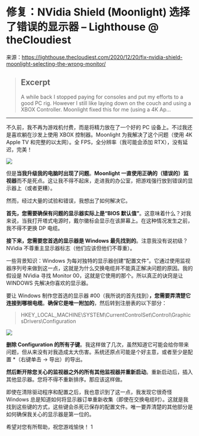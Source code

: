 # 修复：NVidia Shield (Moonlight) 选择了错误的显示器 – Lighthouse @ theCloudiest 

来源：https://lighthouse.thecloudiest.com/2020/12/20/fix-nvidia-shield-moonlight-selecting-the-wrong-monitor/

> ## Excerpt
> A while back I stopped paying for consoles and put my efforts to a good PC rig. However I still like laying down on the couch and using a XBOX Controller. Moonlight fixed this for me (using a 4K Ap…

---
不久前，我不再为游戏机付费，而是将精力放在了一个好的 PC 设备上。不过我还是喜欢躺在沙发上使用 XBOX 控制器。Moonlight 为我解决了这个问题（使用 4K Apple TV 和完整的以太网）。全 FPS，全分辨率（我可能会添加 RTX），没有延迟，完美！

![](https://lighthouse.thecloudiest.com/wp-content/uploads/2020/12/image.png)

但是**当我升级我的电脑时出现了问题**。**Moonlight 一直使用正确的（错误的）监视器**而不是死点。这让我不得不起床，走进我的办公室，把游戏强行放到错误的显示器上（或者更糟）。

然而，经过大量的试验和错误，我想出了如何解决它。

**首先，您需要确保有问题的显示器实际上是“BIOS 默认值”**。这意味着什么？对我来说，当我打开塔式电源时，戴尔徽标会显示在该屏幕上。在这种情况发生之前，我不得不更换 DP 电缆。

**接下来，您需要您首选的显示器是 Windows 最先找到的**。注意我没有说初级？NVidia 不尊重主显示器标志（他们应该但他们不尊重）。

一些背景知识：Windows 为每对独特的显示器创建“配置文件”。它通过使用监视器序列号来做到这一点，这就是为什么交换电缆并不能真正解决问题的原因。我的假设是 NVidia 寻找 Monitor 00，这就是它使用的那个。所以真正的诀窍是让 WINDOWS 先解决你喜欢的显示器。

要让 Windows 制作您首选的显示器 #00（我所说的首先找到）**，您需要弄清楚它连接到哪根电缆**。**确保它是唯一附加的**，然后转到注册表的以下部分：

> HKEY\_LOCAL\_MACHINE\\SYSTEM\\CurrentControlSet\\Control\\GraphicsDrivers\\Configuration

![](https://lighthouse.thecloudiest.com/wp-content/uploads/2020/12/image-1.png)

**删除 Configuration 的所有子键**。我这样做了几次，虽然知道它可能会给你带来问题，但从来没有对我造成太大伤害。系统还原点可能是个好主意，或者至少是配置 \*（右键单击 -> 导出）的导出。

**然后断开除您关心的监视器之外的所有其他监视器并重新启动**。重新启动后，插入其他显示器。您将不得不重新排序。那应该这样做。

即使在清除驱动程序和配置之后，我也意识到了这一点，我发现它很奇怪 Windows 总是知道如何将显示器订单重新收集（即使在交换电缆时）。这就是我找到这些键的方式，这些键会杀死已保存的配置文件。唯一要弄清楚的其他部分是如何确保我关心的显示器是第一位的。

希望对您有所帮助，祝您游戏愉快！
1